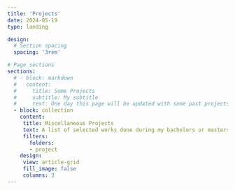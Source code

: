 ```yaml
---
title: 'Projects'
date: 2024-05-19
type: landing

design:
  # Section spacing
  spacing: '3rem'

# Page sections
sections:
  # - block: markdown
  #   content:
  #     title: Some Projects
  #     subtitle: My subtitle
  #     text: One day this page will be updated with some past projects or work in progress I currently have.
  - block: collection
    content:
     title: Miscellaneous Projects
     text: A list of selected works done during my bachelors or masters. 
     filters:
       folders:
       - project
    design:
     view: article-grid
     fill_image: false
     columns: 3
---
```

